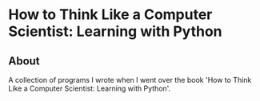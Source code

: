 # How to Think Like a Computer Scientist: Learning with Python

## About

A collection of programs I wrote when I went over the book 'How to Think Like a Computer Scientist: Learning with Python'.
